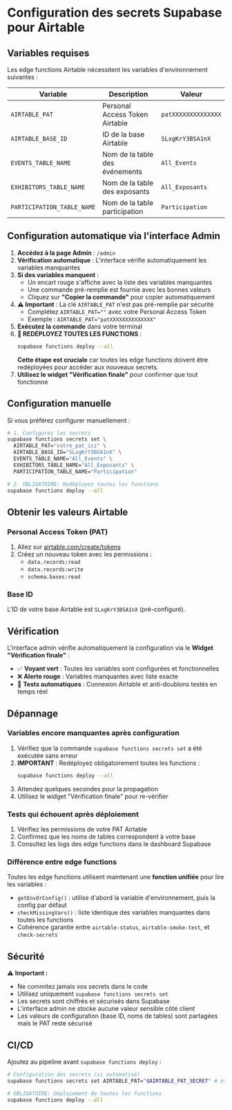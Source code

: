 
# Configuration des secrets Supabase pour Airtable

## Variables requises

Les edge functions Airtable nécessitent les variables d'environnement suivantes :

| Variable | Description | Valeur |
|----------|-------------|---------|
| `AIRTABLE_PAT` | Personal Access Token Airtable | `patXXXXXXXXXXXXXX` |
| `AIRTABLE_BASE_ID` | ID de la base Airtable | `SLxgKrY3BSA1nX` |
| `EVENTS_TABLE_NAME` | Nom de la table des événements | `All_Events` |
| `EXHIBITORS_TABLE_NAME` | Nom de la table des exposants | `All_Exposants` |
| `PARTICIPATION_TABLE_NAME` | Nom de la table participation | `Participation` |

## Configuration automatique via l'interface Admin

1. **Accédez à la page Admin** : `/admin`
2. **Vérification automatique** : L'interface vérifie automatiquement les variables manquantes
3. **Si des variables manquent** :
   - Un encart rouge s'affiche avec la liste des variables manquantes
   - Une commande pré-remplie est fournie avec les bonnes valeurs
   - Cliquez sur **"Copier la commande"** pour copier automatiquement
4. **⚠️ Important** : La clé `AIRTABLE_PAT` n'est pas pré-remplie par sécurité
   - Complétez `AIRTABLE_PAT=""` avec votre Personal Access Token
   - Exemple : `AIRTABLE_PAT="patXXXXXXXXXXXXXX"`
5. **Exécutez la commande** dans votre terminal
6. **🚨 REDÉPLOYEZ TOUTES LES FUNCTIONS** :
   ```bash
   supabase functions deploy --all
   ```
   **Cette étape est cruciale** car toutes les edge functions doivent être redéployées pour accéder aux nouveaux secrets.
7. **Utilisez le widget "Vérification finale"** pour confirmer que tout fonctionne

## Configuration manuelle

Si vous préférez configurer manuellement :

```bash
# 1. Configurez les secrets
supabase functions secrets set \
  AIRTABLE_PAT="votre_pat_ici" \
  AIRTABLE_BASE_ID="SLxgKrY3BSA1nX" \
  EVENTS_TABLE_NAME="All_Events" \
  EXHIBITORS_TABLE_NAME="All_Exposants" \
  PARTICIPATION_TABLE_NAME="Participation"

# 2. OBLIGATOIRE: Redéployez toutes les functions
supabase functions deploy --all
```

## Obtenir les valeurs Airtable

### Personal Access Token (PAT)
1. Allez sur [airtable.com/create/tokens](https://airtable.com/create/tokens)
2. Créez un nouveau token avec les permissions :
   - `data.records:read`
   - `data.records:write`
   - `schema.bases:read`

### Base ID
L'ID de votre base Airtable est `SLxgKrY3BSA1nX` (pré-configuré).

## Vérification

L'interface admin vérifie automatiquement la configuration via le **Widget "Vérification finale"** :
- ✅ **Voyant vert** : Toutes les variables sont configurées et fonctionnelles
- ❌ **Alerte rouge** : Variables manquantes avec liste exacte
- 🔄 **Tests automatiques** : Connexion Airtable et anti-doublons testés en temps réel

## Dépannage

### Variables encore manquantes après configuration
1. Vérifiez que la commande `supabase functions secrets set` a été exécutée sans erreur
2. **IMPORTANT** : Redéployez obligatoirement toutes les functions :
   ```bash
   supabase functions deploy --all
   ```
3. Attendez quelques secondes pour la propagation
4. Utilisez le widget "Vérification finale" pour re-vérifier

### Tests qui échouent après déploiement
1. Vérifiez les permissions de votre PAT Airtable
2. Confirmez que les noms de tables correspondent à votre base
3. Consultez les logs des edge functions dans le dashboard Supabase

### Différence entre edge functions
Toutes les edge functions utilisent maintenant une **fonction unifiée** pour lire les variables :
- `getEnvOrConfig()` : utilise d'abord la variable d'environnement, puis la config par défaut
- `checkMissingVars()` : liste identique des variables manquantes dans toutes les functions
- Cohérence garantie entre `airtable-status`, `airtable-smoke-test`, et `check-secrets`

## Sécurité

⚠️ **Important :** 
- Ne commitez jamais vos secrets dans le code
- Utilisez uniquement `supabase functions secrets set`
- Les secrets sont chiffrés et sécurisés dans Supabase
- L'interface admin ne stocke aucune valeur sensible côté client
- Les valeurs de configuration (base ID, noms de tables) sont partagées mais le PAT reste sécurisé

## CI/CD

Ajoutez au pipeline avant `supabase functions deploy` :

```bash
# Configuration des secrets (si automatisé)
supabase functions secrets set AIRTABLE_PAT="$AIRTABLE_PAT_SECRET" # etc.

# OBLIGATOIRE: Déploiement de toutes les functions
supabase functions deploy --all
```
